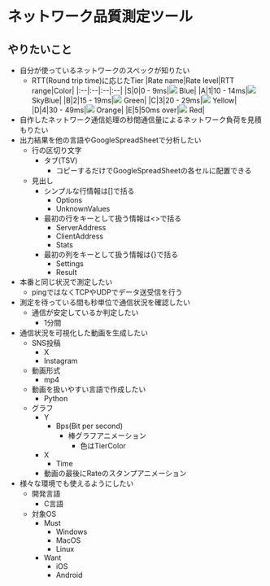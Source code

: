 # ネットワーク品質測定ツール

## やりたいこと
- 自分が使っているネットワークのスペックが知りたい
  - RTT(Round trip time)に応じたTier
    |Rate name|Rate level|RTT range|Color|
    |:--|:--|:--|:--|
    |S|0|0 - 9ms|![](https://via.placeholder.com/16/0000ff/FFFFFF/?text=%20) Blue|
    |A|1|10 - 14ms|![](https://via.placeholder.com/16/a0d8ef/FFFFFF/?text=%20) SkyBlue|
    |B|2|15 - 19ms|![](https://via.placeholder.com/16/00ff00/FFFFFF/?text=%20) Green|
    |C|3|20 - 29ms|![](https://via.placeholder.com/16/ffff00/FFFFFF/?text=%20) Yellow|
    |D|4|30 - 49ms|![](https://via.placeholder.com/16/ee7800/FFFFFF/?text=%20) Orange|
    |E|5|50ms over|![](https://via.placeholder.com/16/ff0000/FFFFFF/?text=%20) Red|
- 自作したネットワーク通信処理の秒間通信量によるネットワーク負荷を見積もりたい
- 出力結果を他の言語やGoogleSpreadSheetで分析したい
  - 行の区切り文字
    - タブ(TSV)
      - コピーするだけでGoogleSpreadSheetの各セルに配置できる
  - 見出し
    - シンプルな行情報は[]で括る
      - Options
      - UnknownValues
    - 最初の行をキーとして扱う情報は<>で括る
      - ServerAddress
      - ClientAddress
      - Stats
    - 最初の列をキーとして扱う情報は{}で括る
      - Settings
      - Result
- 本番と同じ状況で測定したい
  - pingではなくTCPやUDPでデータ送受信を行う
- 測定を待っている間も秒単位で通信状況を確認したい
  - 通信が安定しているか判定したい
    - 1分間
- 通信状況を可視化した動画を生成したい
  - SNS投稿
    - X
    - Instagram
  - 動画形式
    - mp4
  - 動画を扱いやすい言語で作成したい
    - Python
  - グラフ
    - Y
      - Bps(Bit per second)
        - 棒グラフアニメーション
          - 色はTierColor
    - X
      - Time
    - 動画の最後にRateのスタンプアニメーション
- 様々な環境でも使えるようにしたい
  - 開発言語
    - C言語
  - 対象OS
    - Must
      - Windows
      - MacOS
      - Linux
    - Want
      - iOS
      - Android